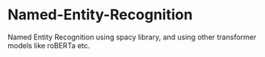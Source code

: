 # Named-Entity-Recognition
Named Entity Recognition using spacy library, and using other transformer models like roBERTa etc.
